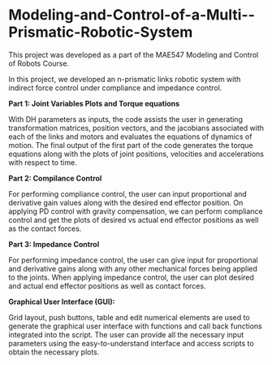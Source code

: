 # Modeling-and-Control-of-a-Multi--Prismatic-Robotic-System
This project was developed as a part of the MAE547 Modeling and Control of Robots Course. 

In this project, we developed an n-prismatic links robotic system with indirect force control under compliance and impedance control.


**Part 1: Joint Variables Plots and Torque equations**

With DH parameters as inputs, the code assists the user in generating transformation matrices, position vectors, and the jacobians associated with each of the links and motors and evaluates the equations of dynamics of motion.
The final output of the first part of the code generates the torque equations along with the plots of joint positions, velocities and accelerations with respect to time.


**Part 2: Compilance Control**

For performing compliance control, the user can input proportional and derivative gain values along with the desired end effector position. On applying PD control with gravity compensation, we can perform compliance control and get the plots of desired vs actual end effector positions as well as the contact forces.


**Part 3: Impedance Control**

For performing impedance control, the user can give input for proportional and derivative gains along with any other mechanical forces being applied to the joints. When applying impedance control, the user can plot desired and actual end effector positions as well as contact forces.


**Graphical User Interface (GUI):**

Grid layout, push buttons, table and edit numerical elements are used to generate the graphical user interface with functions and call back functions integrated into the script. The user can provide all the necessary input parameters using the easy-to-understand interface and access scripts to obtain the necessary plots.
